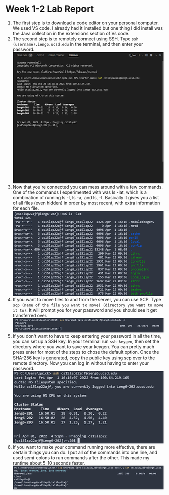 # Week 1-2 Lab Report


1. The first step is to download a code editor on your personal computer. We used VS code. I already had it installed but one thing I did install was the Java collection in the extensions section of Vs code. <!-- ![Image](vscodeinstall.png) --> 
2. The second step is to remotely connect using SSH. Type `ssh (username).ieng6.ucsd.edu` in the terminal, and then enter your password. ![Image](remoteconnecting.png)
3. Now that you're connected you can mess around with a few commands. One of the commands I experimented with was ls -lat, which is a combination of running ls -l, ls -a, and ls, -t. Basically it gives you a list of all files (even hidden) in order by most recent, with extra information for each file. ![Image](lab1ss.png)
4. If you want to move files to and from the server, you can use SCP. Type `scp (name of the file you want to move) (directory you want to move it to)`. It will prompt you for your password and you should see it get transferred over. ![Image](usingscp.png) 
5. If you don't want to have to keep entering your password in all the time, you can set up a SSH key. In your terminal run `ssh-keygen`, then set the directory where you want to save your keygen. You can pretty much press enter for most of the steps to chose the default option. Once the SHA-256 key is generated, copy the public key using scp over to the remote directory. Now you can log in without having to enter your password. ![Image](keygen.png) 
6. If you want to make your command running more effective, there are certain things you can do. I put all of the commands into one line, and used semi-colons to run commands after the other. This made my runtime about 5-10 seconds faster. 
![Image](runtimeefficiency.png)

